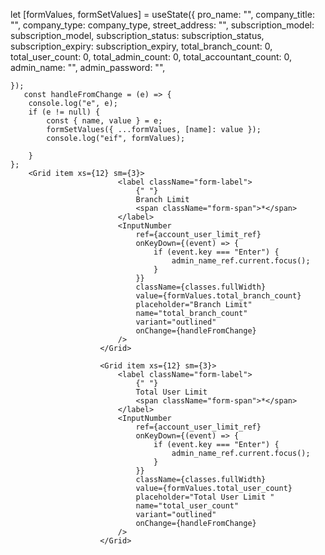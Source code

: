   let [formValues, formSetValues] = useState({
        pro_name: "",
        company_title: "",
        company_type: company_type,
        street_address: "",
        subscription_model: subscription_model,
        subscription_status: subscription_status,
        subscription_expiry: subscription_expiry,
        total_branch_count: 0,
        total_user_count: 0,
        total_admin_count: 0,
        total_accountant_count: 0,
        admin_name: "",
        admin_password: "",

    });
       const handleFromChange = (e) => {
        console.log("e", e);
        if (e != null) {
            const { name, value } = e;
            formSetValues({ ...formValues, [name]: value });
            console.log("eif", formValues);
            
        }
    };
        <Grid item xs={12} sm={3}>
                            <label className="form-label">
                                {" "}
                                Branch Limit
                                <span className="form-span">*</span>
                            </label>
                            <InputNumber
                                ref={account_user_limit_ref}
                                onKeyDown={(event) => {
                                    if (event.key === "Enter") {
                                        admin_name_ref.current.focus();
                                    }
                                }}
                                className={classes.fullWidth}
                                value={formValues.total_branch_count}
                                placeholder="Branch Limit"
                                name="total_branch_count"
                                variant="outlined"
                                onChange={handleFromChange}
                            />
                        </Grid>

                        <Grid item xs={12} sm={3}>
                            <label className="form-label">
                                {" "}
                                Total User Limit
                                <span className="form-span">*</span>
                            </label>
                            <InputNumber
                                ref={account_user_limit_ref}
                                onKeyDown={(event) => {
                                    if (event.key === "Enter") {
                                        admin_name_ref.current.focus();
                                    }
                                }}
                                className={classes.fullWidth}
                                value={formValues.total_user_count}
                                placeholder="Total User Limit "
                                name="total_user_count"
                                variant="outlined"
                                onChange={handleFromChange}
                            />
                        </Grid>
